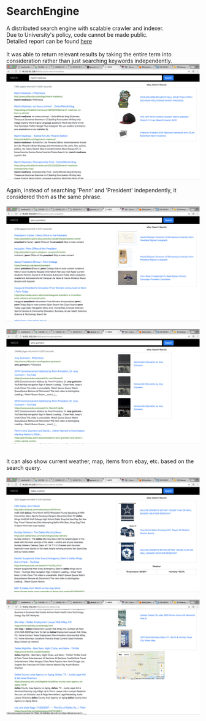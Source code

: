 # SearchEngine
A distributed search engine with scalable crawler and indexer. </br>
Due to University's policy, code cannot be made public. </br>
Detailed report can be found [here](https://drive.google.com/file/d/1okhyIMINsN540Qcb1n7rk984ggG6v6BJ/view?usp=sharing)
</br>
</br>
It was able to return relevant results by taking the entire term into consideration rather than just searching keywords independently. </br>
![screenshot_1](./screenshots/dse_1.png)
</br>
</br>
Again, instead of searching 'Penn' and 'President' independently, it considered them as the same phrase. </br></br>
![screenshot_2](./screenshots/dse_4.png)
</br>
</br>
![screenshot_3](./screenshots/dse_5.png)
</br>
</br>
</br>
It can also show current weather, map, items from ebay, etc. based on the search query.</br></br>
![screenshot_4](./screenshots/dse_2.png)
</br>
</br>
![screenshot_5](./screenshots/dse_3.png)
</br>

